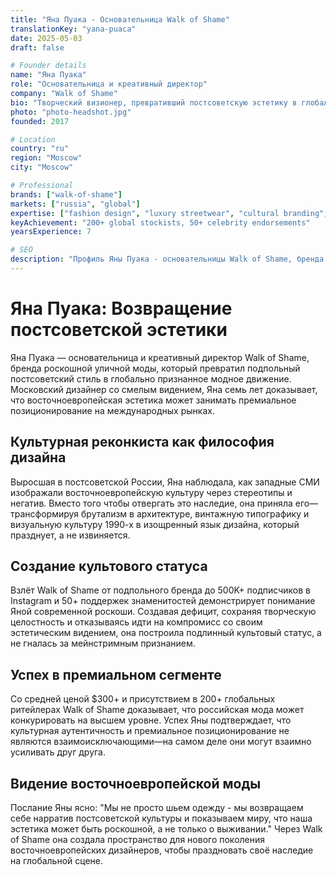 ```yaml
---
title: "Яна Пуака - Основательница Walk of Shame"
translationKey: "yana-puaca"
date: 2025-05-03
draft: false

# Founder details
name: "Яна Пуака"
role: "Основательница и креативный директор"
company: "Walk of Shame"
bio: "Творческий визионер, превративший постсоветскую эстетику в глобально признанную роскошную уличную моду."
photo: "photo-headshot.jpg"
founded: 2017

# Location
country: "ru"
region: "Moscow"
city: "Moscow"

# Professional
brands: ["walk-of-shame"]
markets: ["russia", "global"]
expertise: ["fashion design", "luxury streetwear", "cultural branding", "premium positioning"]
keyAchievement: "200+ global stockists, 50+ celebrity endorsements"
yearsExperience: 7

# SEO
description: "Профиль Яны Пуака - основательницы Walk of Shame, бренда роскошной уличной моды, возвращающего постсоветскую эстетику на глобальную сцену."
---
```


# Яна Пуака: Возвращение постсоветской эстетики

Яна Пуака — основательница и креативный директор Walk of Shame, бренда роскошной уличной моды, который превратил подпольный постсоветский стиль в глобально признанное модное движение. Московский дизайнер со смелым видением, Яна семь лет доказывает, что восточноевропейская эстетика может занимать премиальное позиционирование на международных рынках.

## Культурная реконкиста как философия дизайна

Выросшая в постсоветской России, Яна наблюдала, как западные СМИ изображали восточноевропейскую культуру через стереотипы и негатив. Вместо того чтобы отвергать это наследие, она приняла его—трансформируя брутализм в архитектуре, винтажную типографику и визуальную культуру 1990-х в изощренный язык дизайна, который празднует, а не извиняется.

## Создание культового статуса

Взлёт Walk of Shame от подпольного бренда до 500K+ подписчиков в Instagram и 50+ поддержек знаменитостей демонстрирует понимание Яной современной роскоши. Создавая дефицит, сохраняя творческую целостность и отказываясь идти на компромисс со своим эстетическим видением, она построила подлинный культовый статус, а не гналась за мейнстримным признанием.

## Успех в премиальном сегменте

Со средней ценой $300+ и присутствием в 200+ глобальных ритейлерах Walk of Shame доказывает, что российская мода может конкурировать на высшем уровне. Успех Яны подтверждает, что культурная аутентичность и премиальное позиционирование не являются взаимоисключающими—на самом деле они могут взаимно усиливать друг друга.

## Видение восточноевропейской моды

Послание Яны ясно: "Мы не просто шьем одежду - мы возвращаем себе нарратив постсоветской культуры и показываем миру, что наша эстетика может быть роскошной, а не только о выживании." Через Walk of Shame она создала пространство для нового поколения восточноевропейских дизайнеров, чтобы праздновать своё наследие на глобальной сцене.
